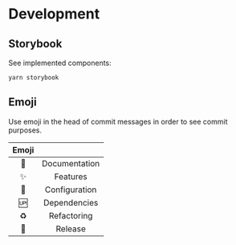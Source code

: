 # Development

## Storybook

See implemented components:

`yarn storybook`


## Emoji

Use emoji in the head of commit messages in order to see commit purposes.

|   Emoji    |               |
| :--------: | :-----------: |
| :book:     | Documentation |
| :sparkles: | Features      |
| :wrench:   | Configuration |
| :up:       | Dependencies  |
| :recycle:  | Refactoring   |
| :tada:     | Release


